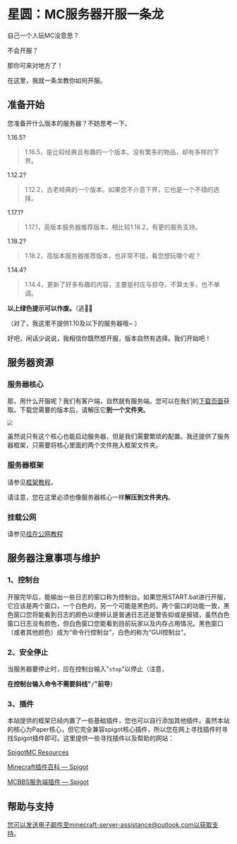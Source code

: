 # 星圆：**MC**服务器开服一条龙

自己一个人玩MC没意思？

不会开服？

那你可来对地方了！

在这里，我就一条龙教你如何开服。

## 准备开始

您准备开什么版本的服务器？不妨思考一下。

1.16.5? 

> 1.16.5，是比较经典且有趣的一个版本。没有繁多的物品，却有多样的下界。

1.12.2?

> 1.12.2，古老经典的一个版本。如果您不介意下界，它也是一个不错的选择。

1.17.1?

> 1.17.1，高版本服务器推荐版本，相比较1.18.2，有更的服务支持。

1.18.2?

> 1.18.2，高版本服务器推荐版本，也非常不错，看您想玩哪个呢？

1.14.4?

> 1.14.4，更新了好多有趣的内容，主要是村庄与掠夺。不算太多，也不单调。

**以上绿色提示可以作废。**（逃🏃🏽

（对了，我这里不提供1.10及以下的服务器哦~ ）



好吧，闲话少说说，我相信你既然想开服，版本自然有选择。我们开始吧！

## 服务器资源

### 服务器核心

那，用什么开服呢？我们有客户端，自然就有服务端。您可以在我们的[下载页面](.\downloads.html)获取。下载您需要的版本后，请解压它**到一个文件夹**。

<img src="https://gitcode.net/XingYuan/main/-/raw/master/o9wnt-wx3y4.gif" style="zoom:75%;" />

虽然说只有这个核心也能启动服务器，但是我们需要繁琐的配置。我还提供了服务器框架，只需要将核心里面的两个文件拖入框架文件夹。

### 服务器框架

请参见[框架教程](.\frame_course.html)。

请注意，您在这里必须也像服务器核心一样**解压到文件夹内**。

### 挂载公网

请参见[挂在公网教程](.\kfx.html)

## 服务器注意事项与维护

### 1、控制台

开服完毕后，能输出一些日志的窗口称为控制台。如果您用START.bat进行开服，它应该是两个窗口，一个白色的，另一个可能是黑色的。两个窗口的功能一致，黑色窗口您将能看到日志的颜色以便辨认是普通日志还是警告抑或是报错，虽然白色窗口日志没有颜色，但白色窗口您能看到目前玩家以及内存占用情况。黑色窗口（或者其他颜色）成为“命令行控制台”，白色的称为“GUI控制台”。

### 2、安全停止

当服务器要停止时，应在控制台输入"`stop`"以停止（注意，

**在控制台输入命令不需要斜线"`/`"前导**）

### 3、插件

本站提供的框架已经内置了一些基础插件，您也可以自行添加其他插件。虽然本站的核心为Paper核心，但它完全兼容spigot核心插件，所以您在网上寻找插件时寻找Spigot插件即可。这里提供一些寻找插件以及帮助的网站：

[SpigotMC Resources](https://www.spigotmc.org/resources/)

[Minecraft插件百科 — Spigot](https://mineplugin.org/Spigot)

[MCBBS服务端插件 — Spigot](https://www.mcbbs.net/forum.php?mod=forumdisplay&fid=138&filter=sortid&sortid=7)

## 帮助与支持

您可以发送电子邮件至minecraft-server-assistance@outlook.com以获取支持。

